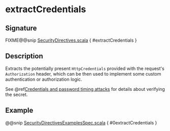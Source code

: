 <a id="extractcredentials"></a>
# extractCredentials

## Signature

FIXME@@snip [SecurityDirectives.scala](../../../../../../../../../akka-http/src/main/scala/akka/http/scaladsl/server/directives/SecurityDirectives.scala) { #extractCredentials }

## Description

Extracts the potentially present `HttpCredentials` provided with the request's `Authorization` header,
which can be then used to implement some custom authentication or authorization logic.

See @ref[Credentials and password timing attacks](index.md#credentials-and-timing-attacks-scala) for details about verifying the secret.

## Example

@@snip [SecurityDirectivesExamplesSpec.scala](../../../../../../../test/scala/docs/http/scaladsl/server/directives/SecurityDirectivesExamplesSpec.scala) { #0extractCredentials }